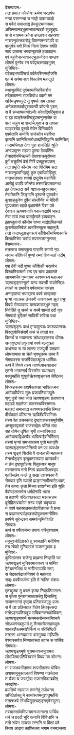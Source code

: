 वैशम्पायनः-  
ततः प्रयातः कौन्तेयः क्रमेण भरतर्षभ  
नन्दां परमनन्दां च नद्यौ पापभयापहे  
स पर्वतं समासाद्य हेमकूटमनामयम्  
अचिन्त्यानद्भुतान्भावान्ददर्श सुबहून्नृपः  
वाचो यत्राभवन्क्रोधा उपलाश्च सहस्रशः  
नाशक्नुवंस्तदारोढुं विषण्णमनसोऽपि वा  
वायुर्यत्र ववौ नित्यं नित्यं देवश्च वर्षति  
सायं प्रातश्च भगवान्दृश्यते हव्यवाहनः  
एवं बहुविधान्भावानद्भुतान्वीक्ष्य पाण्डवः  
लोमशं पुनरेव स्म पर्यपृच्छत्तदद्भुतम्  
युधिष्ठिरः-  
यदेतद्भगवंश्चित्रं पर्वतेऽस्मिन्महौजसि  
एतन्मे सर्वमाचक्ष्व विस्तरेण महाद्युते  
लोमशः-  
यथाश्रुतमिदं पूर्वमस्माभिररिकर्शन  
तदेकाग्रमना राजन्निबोध वदतो मम  
अस्मिन्नृषभकूटे तु वृषभो नाम तापसः  
अनेकशतवर्षायुस्तपस्वी कोपनो भृशम्  
स वै सम्भाष्यमाणोऽन्यैः कोपाद्गिरिमुवाच ह  
य इह व्याहरेत्कश्चिदुपलानुत्सृजेत वा  
वातं चाहूय मा शब्दमित्युवाच स तापसः  
व्याहरंश्चेह पुरुषो मेघेन विनिवार्यते  
एवमेतानि कर्माणि राजंस्तेन महर्षिणा  
कृतानि कानिचित्क्रोधात्प्रतिषिद्धानि कानिचित्  
नन्दामभिगता देवाः पुरा राजन्निति श्रुतिः  
अन्वपद्यन्त सहसा पुरुषा देवदर्शिनः  
तेनादर्शनमिच्छन्तो देवाश्शक्रपुरोगमाः  
दुर्गं चक्रुरिमं देशं गिरिं प्रत्यूहरूपकम्  
तदा प्रभृति कौन्तेय नरा गिरिमिमं सदा  
नाशक्नुवन्नभिद्रष्टुं कुत एवाधिरोहितुम्  
नातप्ततपसा शक्यो द्रष्टुमेष महागिरिः  
आरोढुं वाऽपि कौन्तेय तस्मान्नियतवाग्भव  
इह देवास्तदा सर्वे यज्ञानाजह्रुरुत्तमान्  
तेषामेतानि लिङ्गानि दृश्यन्ते पुरुषर्षभ  
कुशाङ्कुरेण दूर्वेयं संस्तीर्णेव च मेदिनी  
यूपप्रकारा बहवो वृक्षाश्चेमे विशां पते  
देवाश्च ऋषयश्चापि वसन्त्यद्यापि भारत  
तेषां सायं तथा प्रातर्दृश्यते हव्यवाहनः  
इहाप्लुतानां कौन्तेय पाप्मा सद्योऽभिहन्यते  
कुरुश्रेष्ठाभिषेकं त्वमस्मिन्कुरु सहानुजैः  
ततो नन्दाप्लुताङ्गस्त्वं कौशिकीमभियास्यसि  
विश्वामित्रेण यत्रोग्रं तपस्तप्तमनुत्तमम्  
वैशम्पायनः-  
ततस्तत्र समाप्लुत्य गात्राणि सगणो नृपः  
जगाम कौशिकीं पुण्यां रम्यां शिवजलां नदीम्  
लोमशः-  
एषा देवी नदी पुण्या कौशिकी भरतर्षभ  
विश्वामित्राश्रमो रम्य एष चात्र प्रकाशते  
आश्रमश्चैव पुण्याख्यः काश्यपस्य महात्मनः  
ऋश्यशृङ्गस्सुतो यस्य तपस्वी संयतेन्द्रियः  
तपसो यः प्रभावेन वर्षयामास पाण्डव  
अनावृष्ट्यां भयाद्यस्य ववर्ष बलवृत्रहा  
मृग्यां जातस्स तेजस्वी काश्यपस्य सुतः प्रभुः  
विषये रोमपादस्य यश्चकाराद्भुतं महत्  
निर्वर्तिते तु सस्ये च यस्मै शान्तां ददौ नृपः  
रोमपादो दुहितरं सावित्रीं सविता यथा  
युधिष्ठिरः-  
ऋश्यशृङ्गः कथं मृग्यामुत्पन्नः काश्यपात्मजः  
विरुद्धयोनिसंसर्गे कथं च तपतां वरः  
किमर्थं च भयात्तस्य क्रोधाद्बालस्य धीमतः  
अनावृष्ट्यां प्रवृत्तायां ववर्ष बलवृत्रहा  
कथंरूपा च सा शान्ता राजपुत्री यतव्रता  
लोभयामास या चेतो मृगभूतस्य तस्य वै  
रोमपादस्स राजर्षिर्यदाऽश्रूयत धार्मिकः  
कथं वै विषये तस्य नावर्षत्पाकशासनः  
एतन्मे भगवन्सर्वं विस्तरेण यथातथम्  
वक्तुमर्हसि शुश्रूषोर्ऋश्यशृङ्गस्य चेष्टितम्  
लोमशः-  
विभण्डकस्य ब्रह्मर्षेस्तपसा भावितात्मनः  
अमोघवीर्यस्य सुतः प्रजापतिसमद्युतेः  
शृणु पुत्रो यथा जात ऋश्यशृङ्गः प्रतापवान्  
महाह्रदे महातेजा बालस्स्थविरसम्मतः  
महाह्रदं समासाद्य काश्यपस्तपसि स्थितः  
दीर्घकालं परिश्रान्त ऋषिर्देवर्षिसम्मितः  
तस्य रेतः प्रचस्कन्द दृष्ट्वाऽप्सरसमुर्वशीम्  
अप्सूपस्पृशतो राजंस्तद्रेतः पतितं तदा  
सह तोयेन तृषिता मृगी तच्चापिबत्तदा  
अमोघत्वाद्विधेश्चैव भावित्वाद्दैवनिर्मितात्  
तस्यां मृग्यां समभवत्तस्य पुत्रो महानृषिः  
ऋश्यशृङ्गस्तपोनित्यो वन एव व्यवर्धत  
तस्य शृङ्गं शिरसि वै राजन्नासीन्महात्मनः  
तेनर्श्यशृङ्ग इत्युक्तस्तपसा पाण्डवर्षभ  
न तेन दृष्टपूर्वोऽन्यः पितुरन्यत्र मानुषः  
तस्मात्तस्य मनो नित्यं ब्रह्मचर्येऽभवन्नृप  
एतस्मिन्नेव काले तु सखा दशरथस्य वै  
रोमपाद इति ख्यातो ह्यङ्गानामीश्वरोऽभवत्  
तेन कामाः कृता मिथ्या ब्राह्मणेभ्य इति श्रुतिः  
दैवोपहतसत्त्वेन धर्मज्ञेनापि भारत  
स ब्राह्मणैः परित्यक्तस्तदा भरतसत्तम  
पुरोहितापचारेण तस्य राज्ञो यदृच्छया  
न ववर्ष सहस्राक्षस्ततोऽपीड्यन्त वै प्रजाः  
स ब्राह्मणान्पर्यपृच्छत्तपोयुक्तान्मनीषिणः  
प्रवर्षणे सुरेन्द्रस्य समर्थान्पृथिवीपतिः  
रोमपादः-  
कथं स वर्षेत्पर्जन्य उपायः परिमृश्यताम्  
लोमशः-  
तमूचुश्चोदितास्ते तु स्वमतानि मनीषिणः  
तत्र त्वेको मुनिवरस्तं राजानमुवाच ह  
मुनिवरः-  
कुपितास्तव राजेन्द्र ब्राह्मणा निष्कृतिं चर  
ऋश्यशृङ्गं मुनिवरमानयस्व च पार्थिव  
ऐणेयमनभिज्ञं च नारीणामार्जवे रतम्  
स चेदवतरेद्राजन्विषयं ते महातपाः  
सद्यः प्रवर्षेत्पर्जन्य इति मे नास्ति संशयः  
लोमशः-  
एतच्छ्रुत्वा तु वचनं कृत्वा निष्कृतिमात्मनः  
स कृत्वा पुनरागच्छत्प्रसन्नेषु द्विजातिषु  
राजानमागतं दृष्ट्वा प्रतिसञ्जगृहुः प्रजाः  
स वै ताः प्रतिजग्राह पितेव हितकृत्सदा  
ततोऽङ्गपतिराहूय सचिवान्मन्त्रकोविदान्  
ऋश्यशृङ्गागमे यत्नमकरोन्मन्त्रनिश्चये  
सोऽध्यगच्छदुपायं तु तैरमात्यैस्सहाच्युतः  
शास्त्रज्ञैरलमर्थज्ञैर्नित्यं च परिनिष्ठितैः  
ततस्ता आनयामास वारमुख्या महीपतिः  
वेश्यास्सर्वत्र निष्णातास्ता उवाच स पार्थिवः  
रोमपादः-  
ऋश्यशृङ्गमृषेः पुत्रमानयध्वमुपायतः  
लोभयित्वाऽतिविश्वस्तं विषयं मम शोभनाः  
लोमशः-  
ता राजभयभीताश्च शापभीताश्च योषितः  
अशक्यमूचुस्तत्कार्यं विषण्णा गतचेतसः  
तं चैका च जरद्योषा राजानमिदमब्रवीत्  
जरद्योषा-  
प्रयतिष्ये महाराज तमानेतुं तपोधनम्  
अभिप्रेतांस्तु मे कामांस्त्वमनुज्ञातुमर्हसि  
ततश्शक्ष्ये लोभयितुमृश्यशृङ्गमृषेस्सुतम्  
लोमशः-  
तस्यास्सर्वमभिप्रायमन्वजानात्स पार्थिवः  
धनं च प्रददौ भूरि रत्नानि विविधानि च  
ततो रूपेण सम्पन्ना रत्नानि च विशां पते  
स्त्रिय आदाय काश्चित्सा जगाम वनमञ्जसा  

